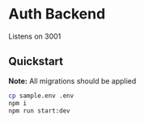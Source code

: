 # Auth Backend

Listens on 3001

## Quickstart
 **Note:** All migrations should be applied
 ```sh
 cp sample.env .env
 npm i
 npm run start:dev
 ```
